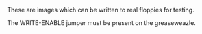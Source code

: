 These are images which can be written to real floppies for testing.

The WRITE-ENABLE jumper must be present on the greaseweazle.

